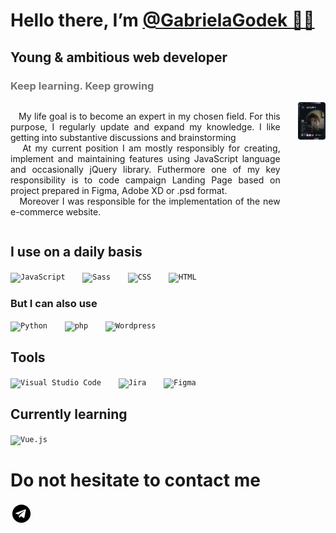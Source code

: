 # Hello there, I’m <a href="#">@GabrielaGodek 🖐🏻</a>

## Young & ambitious web developer
### <span style="opacity: 0.6">Keep learning. Keep growing </span> 
<section>
<div align="justify" style="display: flex;">
<p style="margin-right: 2em">
&nbsp;&nbsp;&nbsp;My life goal is to become an expert in my chosen field. For this purpose, I regularly update and expand my knowledge. I like getting into substantive discussions and brainstorming<br>
&nbsp;&nbsp;&nbsp;At my current position I am mostly responsibly for creating, implement and maintaining features using JavaScript language and occasionally jQuery library. Futhermore one of my key responsibility is to code campaign Landing Page based on project prepared in Figma, Adobe XD or .psd format. <br>
&nbsp;&nbsp;&nbsp;Moreover I was responsible for the implementation of the new e-commerce website.
</p>

<a href="https://app.daily.dev/g0gab1s" >
    <img src="https://github.com/GabrielaGodek/GabrielaGodek/blob/main/devcard.svg" width="200" alt="g0gab1s's Dev Card"/>
</a>
</div>

</section>
<section>

## I use on a daily basis
<!-- [![Top Langs](https://github-readme-stats.vercel.app/api/top-langs/?username=GabrielaGodek&layout=compact&hide_progress=true)](https://github.com/GabrielaGodek/github-readme-stats) -->
<div align="left">
	<code><img height="35" src="https://user-images.githubusercontent.com/25181517/117447155-6a868a00-af3d-11eb-9cfe-245df15c9f3f.png" alt="JavaScript" title="JavaScript" style="margin-right: 2em;"/></code>
	<code><img height="35" src="https://user-images.githubusercontent.com/25181517/192158956-48192682-23d5-4bfc-9dfb-6511ade346bc.png" alt="Sass" title="Sass" style="margin-right: 2em;"/></code>
	<code><img height="35" src="https://user-images.githubusercontent.com/25181517/183898674-75a4a1b1-f960-4ea9-abcb-637170a00a75.png" alt="CSS" title="CSS" style="margin-right: 2em;"/></code>
    <code><img height="35" src="https://user-images.githubusercontent.com/25181517/192158954-f88b5814-d510-4564-b285-dff7d6400dad.png" alt="HTML" title="HTML" style="margin-right: 2em;"/></code>

</div>  

### But I can also use 

<div align="left">
	<code><img height="35" src="https://user-images.githubusercontent.com/25181517/183423507-c056a6f9-1ba8-4312-a350-19bcbc5a8697.png" alt="Python" title="Python" style="margin-right: 2em;"/></code>
	<code><img height="35" src="https://user-images.githubusercontent.com/25181517/183570228-6a040b9f-3ddf-47a2-a201-743121dac664.png" alt="php" title="php" style="margin-right: 2em;"/></code>
	<code><img height="35" src="https://user-images.githubusercontent.com/25181517/192158957-b1256181-356c-46a3-beb9-487af08a6266.png" alt="Wordpress" title="Wordpress" style="margin-right: 2em;"/></code>

</div>

## Tools
<div align="left">
	<code><img height="35" src="https://user-images.githubusercontent.com/25181517/192108891-d86b6220-e232-423a-bf5f-90903e6887c3.png" alt="Visual Studio Code" title="Visual Studio Code" style="margin-right: 2em;"/></code>
    <code><img height="35" src="https://user-images.githubusercontent.com/25181517/183912952-83784e94-629d-4c34-a961-ae2ae795b662.png" alt="Jira" title="Jira" style="margin-right: 2em;"/></code>
	<code><img height="35" src="https://user-images.githubusercontent.com/25181517/189715289-df3ee512-6eca-463f-a0f4-c10d94a06b2f.png" alt="Figma" title="Figma" /></code>
</div>


## Currently learning
<div align="left">
	<code><img height="35" src="https://user-images.githubusercontent.com/25181517/117448124-a2da9800-af3e-11eb-85d2-bd1b69b65603.png" alt="Vue.js" title="Vue.js" /></code>
</div>


</section>

# Do not hesitate to contact me

<div>
<a href="https://t.me/g0gabis" >
<?xml version="1.0" encoding="utf-8"? >
    <svg fill="#000000"width="35" height="35" version="1.1" id="Layer_1" xmlns="http://www.w3.org/2000/svg" xmlns:xlink="http://www.w3.org/1999/xlink" 
	 viewBox="0 0 24 24" xml:space="preserve">
    <path d="M12,2C6.5,2,2,6.5,2,12s4.5,10,10,10s10-4.5,10-10S17.5,2,12,2z M16.9,8.1l-1.7,8.2c-0.1,0.6-0.5,0.7-0.9,0.4l-2.6-2
	c-0.6,0.6-1.2,1.1-1.3,1.3c-0.2,0.1-0.3,0.3-0.5,0.3c-0.3,0-0.3-0.2-0.4-0.4l-0.9-3L5.9,12c-0.6-0.2-0.6-0.6,0.1-0.9l10.2-3.9
	C16.6,7.1,17.1,7.3,16.9,8.1z M14.5,9l-5.7,3.6l0.9,3l0.2-2l4.9-4.4C15.1,8.9,14.9,8.9,14.5,9z"/>
    <rect width="24" height="24" fill="none"/>
    </svg>
</a>

</div>
